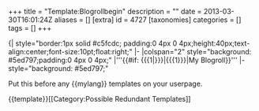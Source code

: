 +++
title = "Template:Blogrollbegin"
description = ""
date = 2013-03-30T16:01:24Z
aliases = []
[extra]
id = 4727
[taxonomies]
categories = []
tags = []
+++

{| style="border:1px solid #c5fcdc; padding:0 4px 0 4px;height:40px;text-align:center;font-size:10pt;float:right;"
|- 
|colspan="2" style="background: #5ed797;padding:0 4px 0 4px;"  |'''{{#if: {{{1|}}}|{{{1}}}|My Blogroll}}'''
|- style="background: #5ed797;" 
<noinclude>


Put this before any <nowiki>{{mylang}}</nowiki> templates on your userpage.

{{template}}[[Category:Possible Redundant Templates]]</noinclude>

